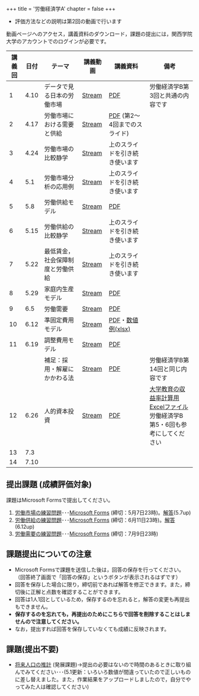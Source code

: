 +++
title = '労働経済学A'
chapter = false
+++

- 評価方法などの説明は第2回の動画で行います

動画ページへのアクセス，講義資料のダウンロード，課題の提出には，関西学院大学のアカウントでのログインが必要です。

|講義回|日付|テーマ|講義動画|講義資料|備考|
|-|-|-|-|-|-|
|1|4.10|データで見る日本の労働市場|[Stream](https://kwanseio365-my.sharepoint.com/:v:/g/personal/ikj20657_nuc_kwansei_ac_jp/EVhmRp_lBhdPmo2BiT6IhxgBC8C0ycxK9LQWLGEajIIXsQ?e=YMgaRN)|[PDF](https://kwanseio365-my.sharepoint.com/:b:/g/personal/ikj20657_nuc_kwansei_ac_jp/EUnvEpiZjixLtbXb_1rRTR8B6rIY5-FzOpMf3HZpLvbsCw?e=m9opYT)|労働経済学B第3回と共通の内容です
|2|4.17| 労働市場における需要と供給 | [Stream](https://kwanseio365-my.sharepoint.com/:v:/g/personal/ikj20657_nuc_kwansei_ac_jp/ES2j43msB_1Fm26TdhH5gp4BcYKqjOCCLPzAqY5EF4el5A?nav=eyJyZWZlcnJhbEluZm8iOnsicmVmZXJyYWxBcHAiOiJPbmVEcml2ZUZvckJ1c2luZXNzIiwicmVmZXJyYWxBcHBQbGF0Zm9ybSI6IldlYiIsInJlZmVycmFsTW9kZSI6InZpZXciLCJyZWZlcnJhbFZpZXciOiJNeUZpbGVzTGlua0NvcHkifX0&e=S1uV22) | [PDF](https://kwanseio365-my.sharepoint.com/:b:/g/personal/ikj20657_nuc_kwansei_ac_jp/EQ59k8s3s2JBsxJm-hRu0UwBKvlZxlcjaO7TRcPhSwd_Rw?e=KqIiNf) (第2〜4回までのスライド) |
|3|4.24| 労働市場の比較静学 | [Stream](https://kwanseio365-my.sharepoint.com/:v:/g/personal/ikj20657_nuc_kwansei_ac_jp/EY86ldo0cFBKrmmIIsNfyhYBTjFlsOJDIcyFjpO3NxlpEw?nav=eyJyZWZlcnJhbEluZm8iOnsicmVmZXJyYWxBcHAiOiJPbmVEcml2ZUZvckJ1c2luZXNzIiwicmVmZXJyYWxBcHBQbGF0Zm9ybSI6IldlYiIsInJlZmVycmFsTW9kZSI6InZpZXciLCJyZWZlcnJhbFZpZXciOiJNeUZpbGVzTGlua0NvcHkifX0&e=zH8dxu) | 上のスライドを引き続き使います |
|4|5.1| 労働市場分析の応用例 | [Stream](https://kwanseio365-my.sharepoint.com/:v:/g/personal/ikj20657_nuc_kwansei_ac_jp/ETT0U6BJ4KxIjtwg6UZbYMcBKFuogffV-8pQzM5YW0NnDg?nav=eyJyZWZlcnJhbEluZm8iOnsicmVmZXJyYWxBcHAiOiJPbmVEcml2ZUZvckJ1c2luZXNzIiwicmVmZXJyYWxBcHBQbGF0Zm9ybSI6IldlYiIsInJlZmVycmFsTW9kZSI6InZpZXciLCJyZWZlcnJhbFZpZXciOiJNeUZpbGVzTGlua0NvcHkifX0&e=hIaaU1) | 上のスライドを引き続き使います |
|5|5.8| 労働供給モデル | [Stream](https://kwanseio365-my.sharepoint.com/:v:/g/personal/ikj20657_nuc_kwansei_ac_jp/ESp1mFrJPxZJrIdHDVx35mkBYNdSEK9ESphsW9Ak6Fsvyw?nav=eyJyZWZlcnJhbEluZm8iOnsicmVmZXJyYWxBcHAiOiJPbmVEcml2ZUZvckJ1c2luZXNzIiwicmVmZXJyYWxBcHBQbGF0Zm9ybSI6IldlYiIsInJlZmVycmFsTW9kZSI6InZpZXciLCJyZWZlcnJhbFZpZXciOiJNeUZpbGVzTGlua0NvcHkifX0&e=n714ft) | [PDF](https://kwanseio365-my.sharepoint.com/:b:/g/personal/ikj20657_nuc_kwansei_ac_jp/Ec2l0D6Y8GVNo8sxUbmZpRwB4C6iowxd0zGE9eRPA50ANg?e=q2cnAM) |  |
|6|5.15| 労働供給の比較静学 | [Stream](https://kwanseio365-my.sharepoint.com/:v:/g/personal/ikj20657_nuc_kwansei_ac_jp/EfWHQ41PLaZBhkjDoDdQVJcBGVipuBxmBDmxDuSxiavqXw?nav=eyJyZWZlcnJhbEluZm8iOnsicmVmZXJyYWxBcHAiOiJPbmVEcml2ZUZvckJ1c2luZXNzIiwicmVmZXJyYWxBcHBQbGF0Zm9ybSI6IldlYiIsInJlZmVycmFsTW9kZSI6InZpZXciLCJyZWZlcnJhbFZpZXciOiJNeUZpbGVzTGlua0NvcHkifX0&e=zBfpBH) | 上のスライドを引き続き使います |
|7|5.22| 最低賃金，社会保障制度と労働供給 | [Stream](https://kwanseio365-my.sharepoint.com/:v:/g/personal/ikj20657_nuc_kwansei_ac_jp/Ecqx6SsfwYJMqM0gifBxVHcBqEVA_mp9_yy8_LFOQiM_kQ?nav=eyJyZWZlcnJhbEluZm8iOnsicmVmZXJyYWxBcHAiOiJPbmVEcml2ZUZvckJ1c2luZXNzIiwicmVmZXJyYWxBcHBQbGF0Zm9ybSI6IldlYiIsInJlZmVycmFsTW9kZSI6InZpZXciLCJyZWZlcnJhbFZpZXciOiJNeUZpbGVzTGlua0NvcHkifX0&e=B5yGl8) | 上のスライドを引き続き使います |
|8|5.29| 家庭内生産モデル | [Stream](https://kwanseio365-my.sharepoint.com/:v:/g/personal/ikj20657_nuc_kwansei_ac_jp/ERq7FMM8qLhOu8jAmhwCWV8BtfPJgYJDMNGuPbcROUVhNA?nav=eyJyZWZlcnJhbEluZm8iOnsicmVmZXJyYWxBcHAiOiJPbmVEcml2ZUZvckJ1c2luZXNzIiwicmVmZXJyYWxBcHBQbGF0Zm9ybSI6IldlYiIsInJlZmVycmFsTW9kZSI6InZpZXciLCJyZWZlcnJhbFZpZXciOiJNeUZpbGVzTGlua0NvcHkifX0&e=Eiw3EU) |[PDF](https://kwanseio365-my.sharepoint.com/:b:/g/personal/ikj20657_nuc_kwansei_ac_jp/EU5SPpVBTkJDp4xbcyMtaycB1ZQGM6E-cT94g36ZvWw6pw?e=UR6ALT) |
|9|6.5| 労働需要 | [Stream](https://kwanseio365-my.sharepoint.com/:v:/g/personal/ikj20657_nuc_kwansei_ac_jp/ESpzZRb77QFMnRVt-OKYq50BX-YBkzCYPcz3tfOWCmibug?nav=eyJyZWZlcnJhbEluZm8iOnsicmVmZXJyYWxBcHAiOiJPbmVEcml2ZUZvckJ1c2luZXNzIiwicmVmZXJyYWxBcHBQbGF0Zm9ybSI6IldlYiIsInJlZmVycmFsTW9kZSI6InZpZXciLCJyZWZlcnJhbFZpZXciOiJNeUZpbGVzTGlua0NvcHkifX0&e=SG3DkV) | [PDF](https://kwanseio365-my.sharepoint.com/:b:/g/personal/ikj20657_nuc_kwansei_ac_jp/ESn_ym5kKCJPvP2_dGrgka0BoydbB_NMspcBUIo3ydz-yQ?e=6ujjvm) |
|10|6.12| 準固定費用モデル | [Stream](https://kwanseio365-my.sharepoint.com/:v:/g/personal/ikj20657_nuc_kwansei_ac_jp/EfZ7IIi4wrxElzNOaV8nEaUBDSg4W5iiQyf0gI6OL9dkNg?nav=eyJyZWZlcnJhbEluZm8iOnsicmVmZXJyYWxBcHAiOiJPbmVEcml2ZUZvckJ1c2luZXNzIiwicmVmZXJyYWxBcHBQbGF0Zm9ybSI6IldlYiIsInJlZmVycmFsTW9kZSI6InZpZXciLCJyZWZlcnJhbFZpZXciOiJNeUZpbGVzTGlua0NvcHkifX0&e=eBuxzv) | [PDF](https://kwanseio365-my.sharepoint.com/:b:/g/personal/ikj20657_nuc_kwansei_ac_jp/EeNnOFOiU7pGmytPC-N5ZhYBfbWP-g2bl6rrPhM-G9pnBw?e=hnyYmY)・[数値例(xlsx)](https://kwanseio365-my.sharepoint.com/:x:/g/personal/ikj20657_nuc_kwansei_ac_jp/EZGPEr10E5ZJkJ5fdAm9lQsBpK8Nx7oIC38uezLzEWMc6Q?e=HffetL)|
|11|6.19| 調整費用モデル | [Stream](https://kwanseio365-my.sharepoint.com/:v:/g/personal/ikj20657_nuc_kwansei_ac_jp/EW3_GUrIIVlDluk07czRpGYBamVYg4En-KgEnf8W_RJ4-w?nav=eyJyZWZlcnJhbEluZm8iOnsicmVmZXJyYWxBcHAiOiJPbmVEcml2ZUZvckJ1c2luZXNzIiwicmVmZXJyYWxBcHBQbGF0Zm9ybSI6IldlYiIsInJlZmVycmFsTW9kZSI6InZpZXciLCJyZWZlcnJhbFZpZXciOiJNeUZpbGVzTGlua0NvcHkifX0&e=z3Kv4o) | [PDF](https://kwanseio365-my.sharepoint.com/:b:/g/personal/ikj20657_nuc_kwansei_ac_jp/EQG8cr5p269EnuXzBD5h-ZsB9HmzpsDJoPu1-SYWwaNnRA?e=Iodkc7) |
|||補足：採用・解雇にかかわる法| [Stream](https://kwanseio365-my.sharepoint.com/:b:/g/personal/ikj20657_nuc_kwansei_ac_jp/EbBCafFvTX9CsiIOXDiXqEMB0sW6IhLmCPwTXwcsCmn9eA?e=zpHw0E)| [PDF](https://kwanseio365-my.sharepoint.com/:b:/g/personal/ikj20657_nuc_kwansei_ac_jp/Ef4kCQmT1WNBu2SkIqDtFtwBUgPnh9T9JU8AGhI9tzRcpQ?e=B4OZKG) | 労働経済学B第14回と同じ内容です
|12|6.26| 人的資本投資 | [Stream](https://kwanseio365-my.sharepoint.com/:v:/g/personal/ikj20657_nuc_kwansei_ac_jp/EdM3PO3euMdMqs4b0qA0ujEBJfP6mgbRdZSioYe52JEn3A?nav=eyJyZWZlcnJhbEluZm8iOnsicmVmZXJyYWxBcHAiOiJPbmVEcml2ZUZvckJ1c2luZXNzIiwicmVmZXJyYWxBcHBQbGF0Zm9ybSI6IldlYiIsInJlZmVycmFsTW9kZSI6InZpZXciLCJyZWZlcnJhbFZpZXciOiJNeUZpbGVzTGlua0NvcHkifX0&e=wtW7Nk) | [PDF](https://kwanseio365-my.sharepoint.com/:b:/g/personal/ikj20657_nuc_kwansei_ac_jp/EQTJdKENHvVPve4VDW_esCkBVpEUrsaO_0KnnUMl5HlNzw?e=oSY3e8) | [大学教育の収益率計算用Excelファイル](https://kwanseio365-my.sharepoint.com/:x:/g/personal/ikj20657_nuc_kwansei_ac_jp/EW78CZhDp3BEvjlsHjFRM3MBrGuq0Rc8rDxZmfkIAWHxvA?e=p4JaN9) <br> 労働経済学B 第5・6回も参考にしてください|
|13|7.3|  |  |  |
|14|7.10|  |  |  |

## 提出課題 (成績評価対象)

課題はMicrosoft Formsで提出してください。

1. [労働市場の練習問題](https://kwanseio365-my.sharepoint.com/:b:/g/personal/ikj20657_nuc_kwansei_ac_jp/Ee8RB5p4qlNKri9_sQkDt5ABT76EXRRbcris1RYO3TT2Sg?e=Lvq1Nb)･･･[Microsoft Forms](https://forms.office.com/Pages/ResponsePage.aspx?id=MATZn9TuPk6aWibNlNnIs8-fnj7YkK9MuZPkxpsrxg9UMzNQUzZaUkk2NkxWNjNBNFlQVVhLUTRRNi4u) (締切：5月7日23時)。[解答](https://kwanseio365-my.sharepoint.com/:b:/g/personal/ikj20657_nuc_kwansei_ac_jp/EV_9HwXWCLJPu_7FU9a7hr4B8bjlRex40Tt4m39nFmhosQ?e=c4Asgv)(5.7up)
2. [労働供給の練習問題](https://kwanseio365-my.sharepoint.com/:b:/g/personal/ikj20657_nuc_kwansei_ac_jp/EdEuUOO24gtPhy5dzMWCmQEBQXOBm0KjfELr3oGOJRt-kQ?e=1qRZHV)･･･[Microsoft Forms](https://forms.office.com/r/yKFpNgr6yq) (締切：6月11日23時)。[解答](https://kwanseio365-my.sharepoint.com/:b:/g/personal/ikj20657_nuc_kwansei_ac_jp/ESxyBgn5yMlHvQR4C6t57loByxJTdA7sgt-TFlF8Fx1veQ?e=DE4xD9)(6.12up)
3. [労働需要の練習問題](https://kwanseio365-my.sharepoint.com/:b:/g/personal/ikj20657_nuc_kwansei_ac_jp/Ef9j8TbMFqFAo6LFRvzuIYIBIN1H-jxPZp6AxcwFlrpQ2g?e=ya60KA)･･･[Microsoft Forms](https://forms.office.com/r/fvqETuDsHt) (締切：7月9日23時)

## 課題提出についての注意

- Microsoft Formsで課題を送信した後は，回答の保存を行ってください。  
（回答終了画面で「回答の保存」というボタンが表示されるはずです）
- 回答を保存した場合に限り，締切前であれば解答を修正できます。また，締切後に正解と点数を確認することができます。
- 回答は1人1回としているため，保存するのを忘れると，解答の変更も再提出もできません。
- **保存するのを忘れても，再提出のためにこちらで回答を削除することはしませんので注意してください。**
- なお，提出すれば回答を保存していなくても成績に反映されます。

## 課題(提出不要)

- [将来人口の推計](https://kwanseio365-my.sharepoint.com/:u:/g/personal/ikj20657_nuc_kwansei_ac_jp/EfHY_jM2BaJNhyPsYcr3H0kBZXwWdHTkeInQHC2mWTPCoA?e=fGgwqK) 
(発展課題)→提出の必要はないので時間のあるときに取り組んでみてください･･･(5.1更新：いろいろ数値が間違っていたので正しいものに差し替えました。また，作業結果をアップロードしましたので，自分でやってみた人は確認してください)